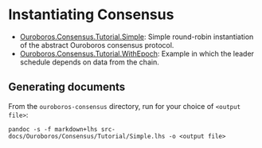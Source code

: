 # Instantiating Consensus

- [Ouroboros.Consensus.Tutorial.Simple](https://github.com/IntersectMBO/ouroboros-consensus/blob/main/ouroboros-consensus/src/unstable-tutorials/Ouroboros/Consensus/Tutorial/Simple.lhs): Simple round-robin instantiation of the abstract Ouroboros consensus protocol.
- [Ouroboros.Consensus.Tutorial.WithEpoch](https://github.com/IntersectMBO/ouroboros-consensus/blob/main/ouroboros-consensus/src/unstable-tutorials/Ouroboros/Consensus/Tutorial/WithEpoch.lhs): Example in which the leader schedule depends on data from the chain.

## Generating documents

From the `ouroboros-consensus` directory, run for your choice of `<output
file>`:

    pandoc -s -f markdown+lhs src-docs/Ouroboros/Consensus/Tutorial/Simple.lhs -o <output file>
